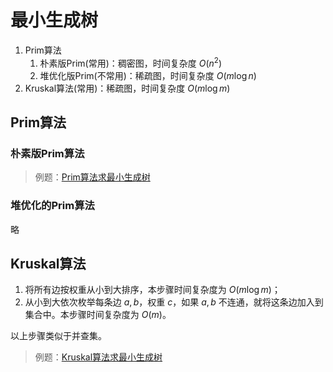 # 最小生成树

1. Prim算法
   1. 朴素版Prim(常用)：稠密图，时间复杂度 $O(n^2)$
   2. 堆优化版Prim(不常用)：稀疏图，时间复杂度 $O(m\log n)$
2. Kruskal算法(常用)：稀疏图，时间复杂度 $O(m\log m)$

## Prim算法

### 朴素版Prim算法

> 例题：[Prim算法求最小生成树](./Prim.cpp)

### 堆优化的Prim算法

略

## Kruskal算法

1. 将所有边按权重从小到大排序，本步骤时间复杂度为 $O(m\log m)$；
2. 从小到大依次枚举每条边 $a,b$，权重 $c$，如果 $a,b$ 不连通，就将这条边加入到集合中。本步骤时间复杂度为 $O(m)$。

以上步骤类似于并查集。

> 例题：[Kruskal算法求最小生成树](./Kruskal.cpp)
